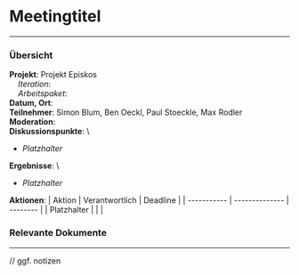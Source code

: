 # Meetingtitel

---

### Übersicht

**Projekt**: Projekt Episkos \
&nbsp;&nbsp;&nbsp;&nbsp;_Iteration_: \
&nbsp;&nbsp;&nbsp;&nbsp;_Arbeitspaket_: \
**Datum, Ort**: \
**Teilnehmer**: Simon Blum, Ben Oeckl, Paul Stoeckle, Max Rodler\
**Moderation**: \
**Diskussionspunkte**: \

- $Platzhalter$

**Ergebnisse**: \

- $Platzhalter$

**Aktionen**:
| Aktion | Verantwortlich | Deadline |
| ----------- | -------------- | -------- |
| Platzhalter | | |

### Relevante Dokumente

---

// ggf. notizen
